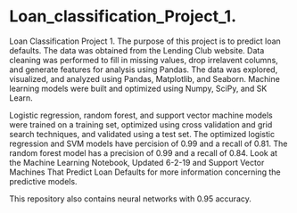 # Loan_classification_Project_1.
Loan Classification Project 1.
The purpose of this project is to predict loan defaults. The data was obtained from the Lending Club website. Data cleaning was performed to fill in missing values, drop irrelavent columns, and generate features for analysis using Pandas. The data was explored, visualized, and analyzed using Pandas, Matplotlib, and Seaborn. Machine learning models were built and optimized using Numpy, SciPy, and SK Learn. 

Logistic regression, random forest, and support vector machine models were trained on a training set, optimized using cross validation and grid search techniques, and validated using a test set. The optimized logistic regression and SVM models have percision of 0.99 and a recall  of 0.81. The random forest model has a precision of 0.99 and a recall of 0.84. Look at the Machine Learning Notebook, Updated 6-2-19 and Support Vector Machines That Predict Loan Defaults for more information concerning the predictive models.    

This repository also contains neural networks with 0.95 accuracy.  
